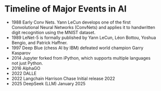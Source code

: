 # Timeline of Major Events in AI
- 1988 Early Conv Nets. Yann LeCun develops one of the first Convolutional Neural Networks (ConvNets) and applies it to handwritten digit recognition using the MNIST dataset.
- 1989 LeNet-5 is formally published by Yann LeCun, Léon Bottou, Yoshua Bengio, and Patrick Haffner.
- 1997 Deep Blue (chess AI by IBM) defeated world champion Garry Kasparov
- 2014 Jupyter forked from iPython, which supports multiple languages not just Python.
- 2016 AlphaGO
- 2022 DALLE
- 2022 Langchain Harrison Chase Initial release 2022 
- 2025 DeepSeek (LLM) January 2025
